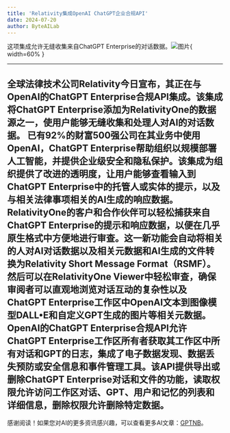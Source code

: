 ```yaml
---
title: 'Relativity集成OpenAI ChatGPT企业合规API'
date: 2024-07-20
author: ByteAILab
---
```


这项集成允许无缝收集来自ChatGPT Enterprise的对话数据。![图片](https://ai-techpark.com/wp-content/uploads/2024/07/Relativity-960x540.jpg){ width=60% }

---

全球法律技术公司Relativity今日宣布，其正在与OpenAI的ChatGPT Enterprise合规API集成。该集成将ChatGPT Enterprise添加为RelativityOne的数据源之一，使用户能够无缝收集和处理人对AI的对话数据。
已有92%的财富500强公司在其业务中使用OpenAI，ChatGPT Enterprise帮助组织以规模部署人工智能，并提供企业级安全和隐私保护。该集成为组织提供了改进的透明度，让用户能够查看输入到ChatGPT Enterprise中的托管人或实体的提示，以及与相关法律事项相关的AI生成的响应数据。
RelativityOne的客户和合作伙伴可以轻松捕获来自ChatGPT Enterprise的提示和响应数据，以便在几乎原生格式中方便地进行审查。这一新功能会自动将相关的人对AI对话数据以及相关元数据和AI生成的文件转换为Relativity Short Message Format（RSMF）。然后可以在RelativityOne Viewer中轻松审查，确保审阅者可以直观地浏览对话互动的复杂性以及ChatGPT Enterprise工作区中OpenAI文本到图像模型DALL•E和自定义GPT生成的图片等相关元数据。
OpenAI的ChatGPT Enterprise合规API允许ChatGPT Enterprise工作区所有者获取其工作区中所有对话和GPT的日志，集成了电子数据发现、数据丢失预防或安全信息和事件管理工具。该API提供导出或删除ChatGPT Enterprise对话和文件的功能，读取权限允许访问工作区对话、GPT、用户和记忆的列表和详细信息，删除权限允许删除特定数据。
---
感谢阅读！如果您对AI的更多资讯感兴趣，可以查看更多AI文章：[GPTNB](https://gptnb.com)。